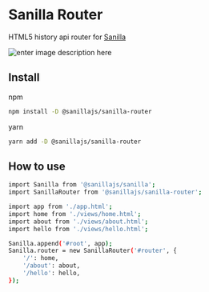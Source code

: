 # Sanilla Router

HTML5 history api router for [Sanilla](https://github.com/sanillajs/sanilla)

![enter image description here](https://github.com/sanillajs/sanilla-router/spa.gif)

## Install
npm
```sh
npm install -D @sanillajs/sanilla-router
```

yarn
```sh
yarn add -D @sanillajs/sanilla-router
```

## How to use

```sh
import Sanilla from '@sanillajs/sanilla';
import SanillaRouter from '@sanillajs/sanilla-router';

import app from './app.html';
import home from './views/home.html';
import about from './views/about.html';
import hello from './views/hello.html';

Sanilla.append('#root', app);
Sanilla.router = new SanillaRouter('#router', {
	'/': home,
	'/about': about,
	'/hello': hello,
});
```
